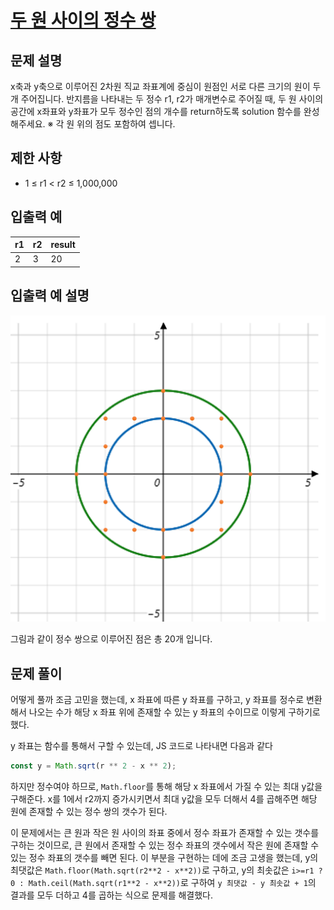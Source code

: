# [두 원 사이의 정수 쌍](https://school.programmers.co.kr/learn/courses/30/lessons/181187)

## 문제 설명

x축과 y축으로 이루어진 2차원 직교 좌표계에 중심이 원점인 서로 다른 크기의 원이 두 개 주어집니다. 반지름을 나타내는 두 정수 r1, r2가 매개변수로 주어질 때, 두 원 사이의 공간에 x좌표와 y좌표가 모두 정수인 점의 개수를 return하도록 solution 함수를 완성해주세요.
※ 각 원 위의 점도 포함하여 셉니다.

## 제한 사항

- 1 ≤ r1 < r2 ≤ 1,000,000

## 입출력 예

| r1  | r2  | result |
| --- | --- | ------ |
| 2   | 3   | 20     |

## 입출력 예 설명

![입출력 예 설명.png](./입출력%20예%20설명.png)

그림과 같이 정수 쌍으로 이루어진 점은 총 20개 입니다.

## 문제 풀이

어떻게 풀까 조금 고민을 했는데, x 좌표에 따른 y 좌표를 구하고, y 좌표를 정수로 변환해서 나오는 수가 해당 x 좌표 위에 존재할 수 있는 y 좌표의 수이므로 이렇게 구하기로 했다.

y 좌표는 함수를 통해서 구할 수 있는데, JS 코드로 나타내면 다음과 같다

```js
const y = Math.sqrt(r ** 2 - x ** 2);
```

하지만 정수여야 하므로, `Math.floor`를 통해 해당 x 좌표에서 가질 수 있는 최대 y값을 구해준다. x를 1에서 r2까지 증가시키면서 최대 y값을 모두 더해서 4를 곱해주면 해당 원에 존재할 수 있는 정수 쌍의 갯수가 된다.

이 문제에서는 큰 원과 작은 원 사이의 좌표 중에서 정수 좌표가 존재할 수 있는 갯수를 구하는 것이므로, 큰 원에서 존재할 수 있는 정수 좌표의 갯수에서 작은 원에 존재할 수 있는 정수 좌표의 갯수를 빼면 된다. 이 부분을 구현하는 데에 조금 고생을 했는데, y의 최댓값은 `Math.floor(Math.sqrt(r2**2 - x**2))`로 구하고, y의 최솟값은 `i>=r1 ? 0 : Math.ceil(Math.sqrt(r1**2 - x**2))`로 구하여 `y 최댓값 - y 최솟값 + 1`의 결과를 모두 더하고 4를 곱하는 식으로 문제를 해결했다.
